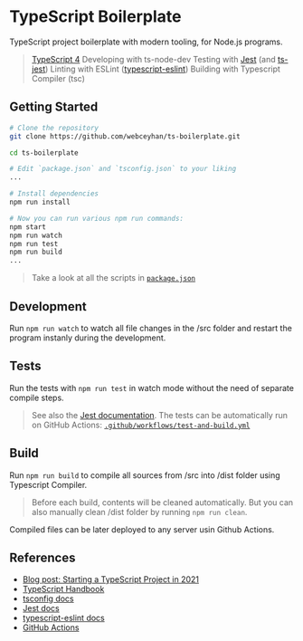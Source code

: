 # TypeScript Boilerplate

TypeScript project boilerplate with modern tooling, for Node.js programs.

> [TypeScript 4](https://www.typescriptlang.org/)
> Developing with ts-node-dev
> Testing with [Jest](https://jestjs.io/docs/getting-started) (and [ts-jest](https://www.npmjs.com/package/ts-jest))
> Linting with ESLint ([typescript-eslint](https://github.com/typescript-eslint/typescript-eslint))
> Building with Typescript Compiler (tsc)

## Getting Started

```bash
# Clone the repository
git clone https://github.com/webceyhan/ts-boilerplate.git

cd ts-boilerplate

# Edit `package.json` and `tsconfig.json` to your liking
...

# Install dependencies
npm run install

# Now you can run various npm run commands:
npm start
npm run watch
npm run test
npm run build
...
```
> Take a look at all the scripts in [`package.json`](https://github.com/webceyhan/ts-boilerplate/blob/master/package.json)


## Development

Run `npm run watch` to watch all file changes in the /src folder
and restart the program instanly during the development.

## Tests

Run the tests with `npm run test` in watch mode without the need of separate compile steps.

> See also the [Jest documentation](https://jestjs.io/docs/getting-started).
> The tests can be automatically run on GitHub Actions: [`.github/workflows/test-and-build.yml`](https://github.com/webceyhan/ts-boilerplate/blob/master/.github/workflows/test-and-build.yml)

## Build

Run `npm run build` to compile all sources from /src into /dist folder using Typescript Compiler.

> Before each build, contents will be cleaned automatically.
> But you can also manually clean /dist folder by running `npm run clean`.

Compiled files can be later deployed to any server usin Github Actions.

## References

- [Blog post: Starting a TypeScript Project in 2021](https://www.metachris.com/2021/03/bootstrapping-a-typescript-node.js-project/)
- [TypeScript Handbook](https://www.typescriptlang.org/docs/handbook/intro.html)
- [tsconfig docs](https://www.typescriptlang.org/tsconfig)
- [Jest docs](https://jestjs.io/docs/getting-started)
- [typescript-eslint docs](https://github.com/typescript-eslint/typescript-eslint/blob/master/docs/getting-started/linting/README.md)
- [GitHub Actions](https://docs.github.com/en/actions)
